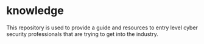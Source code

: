 # knowledge
This repository is used to provide a guide and resources to entry level cyber security professionals that are trying to get into the industry. 
